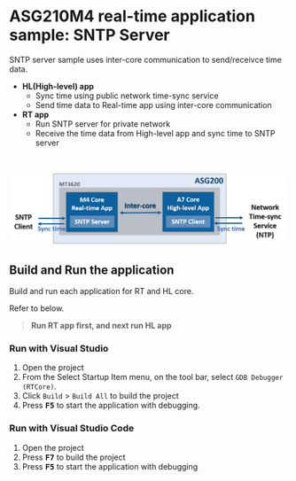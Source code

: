 # ASG210M4 real-time application sample: SNTP Server

SNTP server sample uses inter-core communication to send/receivce time data.

* **HL(High-level) app**
  * Sync time using public network time-sync service
  * Send time data to Real-time app using inter-core communication
* **RT app**
  * Run SNTP server for private network
  * Receive the time data from High-level app and sync time to SNTP server
  
<br/>

![SNTP Server sample](../../../Documents/images/sample_sntp_server.png)


## Build and Run the application

Build and run each application for RT and HL core.

Refer to below.

> **Run RT app first, and next run HL app**

### Run with Visual Studio

1. Open the project
2. From the Select Startup Item menu, on the tool bar, select `GDB Debugger (RTCore)`.
3. Click `Build` > `Build All` to build the project
4. Press <kbd>**F5**</kbd> to start the application with debugging.


### Run with Visual Studio Code

1. Open the project
2. Press <kbd>**F7**</kbd> to build the project
3. Press <kbd>**F5**</kbd> to start the application with debugging

